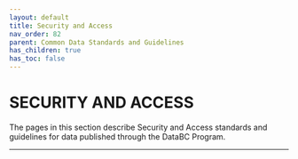 ```yaml
---
layout: default
title: Security and Access
nav_order: 82
parent: Common Data Standards and Guidelines
has_children: true
has_toc: false
---
```


# SECURITY AND ACCESS

The pages in this section describe Security and Access standards and guidelines for data published through the DataBC Program.

-------------------------------------------------------
